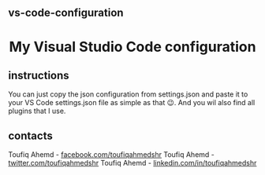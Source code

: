 ## vs-code-configuration

<h1 align="center">My Visual Studio Code configuration</h1>


## instructions

You can just copy the json configuration from settings.json and paste it to your VS Code settings.json file as simple as that 😉. And you wil also find all plugins that I use.


## contacts

Toufiq Ahemd - [facebook.com/toufiqahmedshr](https://www.facebook.com/toufiqahmedshr)
Toufiq Ahemd - [twitter.com/toufiqahmedshr](https://www.twitter.com/toufiqahmedshr)
Toufiq Ahemd - [linkedin.com/in/toufiqahmedshr](https://www.linkedin.com/in/toufiqahmedshr)
